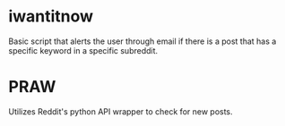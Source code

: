 # iwantitnow
Basic script that alerts the user through email if there is a post that has a specific keyword in a specific subreddit.

# PRAW
Utilizes Reddit's python API wrapper to check for new posts.
